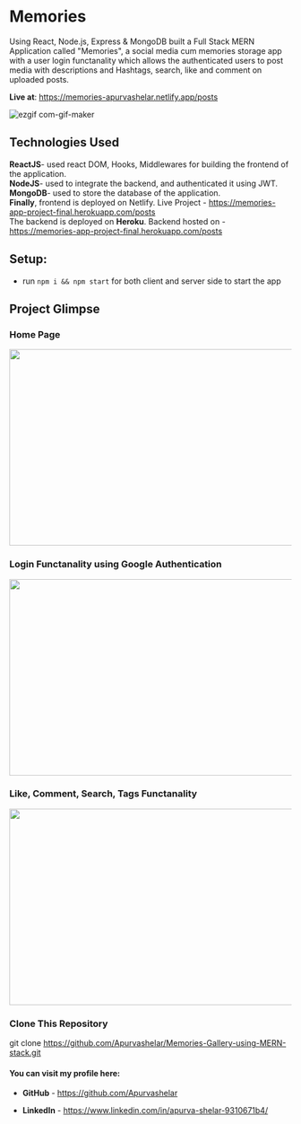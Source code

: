 # Memories
Using React, Node.js, Express & MongoDB built a Full Stack MERN Application called "Memories", a social media cum memories storage app with a user login functanality which allows the authenticated users to post media with descriptions and Hashtags, search, like and comment on uploaded posts.   
 
   
   **Live at**: https://memories-apurvashelar.netlify.app/posts    
   
   
    

![ezgif com-gif-maker](https://user-images.githubusercontent.com/57897678/163686918-0b7fe874-12e3-4b61-aa23-c62ae3d7fba7.gif)


## Technologies Used  
  **ReactJS**- used react DOM, Hooks, Middlewares for building the frontend of the application.   
  **NodeJS**- used to integrate the backend, and authenticated it using JWT.   
  **MongoDB**- used to store the database of the application.  
  **Finally**, frontend is deployed on Netlify. Live Project - https://memories-app-project-final.herokuapp.com/posts  
  The backend is deployed on **Heroku**. Backend hosted on - https://memories-app-project-final.herokuapp.com/posts        
  
## Setup:
- run ```npm i && npm start``` for both client and server side to start the app

## Project Glimpse  
### Home Page  
  <img src="https://user-images.githubusercontent.com/57897678/163686359-41a31d87-57e5-4b87-bfa0-ea1c67fae5ef.png" width="700" height="350">    
  
### Login Functanality using Google Authentication
  <img src="https://user-images.githubusercontent.com/57897678/163686364-48999223-9ea8-49d8-8fb4-356865117ec7.png" width="700" height="350">  

### Like, Comment, Search, Tags Functanality
  <img src="https://user-images.githubusercontent.com/57897678/163686369-8161f611-f086-491e-80d4-966d58a13798.png" width="700" height="350">  



### Clone This Repository  

git clone  https://github.com/Apurvashelar/Memories-Gallery-using-MERN-stack.git  









#### You can visit my profile here:  

* **GitHub** - https://github.com/Apurvashelar  

* **LinkedIn** - https://www.linkedin.com/in/apurva-shelar-9310671b4/  

